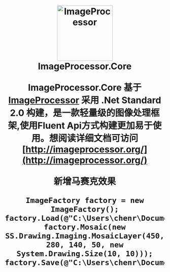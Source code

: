 <h1 align="center">
    <img src="https://raw.githubusercontent.com/JimBobSquarePants/ImageProcessor/develop/build/icons/imageprocessor-logo-256.png" alt="ImageProcessor" width="175"/>
    <br>
    ImageProcessor.Core

**ImageProcessor.Core** 基于[ImageProcessor](https://github.com/JimBobSquarePants/ImageProcessor) 采用 .Net Standard 2.0 构建，是一款轻量级的图像处理框架,使用Fluent Api方式构建更加易于使用。想阅读详细文档可访问 [http://imageprocessor.org/](http://imageprocessor.org/)

新增马赛克效果
```
ImageFactory factory = new ImageFactory();
factory.Load(@"C:\Users\chenr\Documents\Assets\test2.gif");
factory.Mosaic(new SS.Drawing.Imaging.MosaicLayer(450, 280, 140, 50, new System.Drawing.Size(10, 10)));
factory.Save(@"C:\Users\chenr\Documents\\Assets\test2_mosaic.gif");
```
